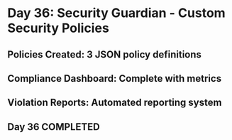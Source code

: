# Day 36: Security Guardian - Custom Security Policies
## Policies Created: 3 JSON policy definitions
## Compliance Dashboard: Complete with metrics
## Violation Reports: Automated reporting system
## Day 36 COMPLETED
